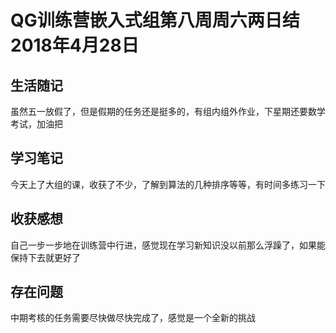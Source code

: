# QG训练营嵌入式组第八周周六两日结2018年4月28日

## 生活随记

虽然五一放假了，但是假期的任务还是挺多的，有组内组外作业，下星期还要数学考试，加油把

## 学习笔记

今天上了大组的课，收获了不少，了解到算法的几种排序等等，有时间多练习一下

## 收获感想

自己一步一步地在训练营中行进，感觉现在学习新知识没以前那么浮躁了，如果能保持下去就更好了

## 存在问题

中期考核的任务需要尽快做尽快完成了，感觉是一个全新的挑战


